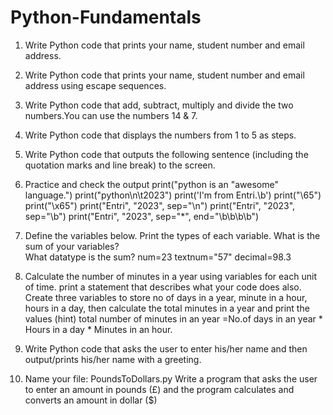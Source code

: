 # Python-Fundamentals


1.  Write Python code that prints your name, student number and email address. 

2.  Write Python code that prints your name, student number and email address using escape sequences. 

3.  Write Python code that add, subtract, multiply and divide the two numbers.You can use the numbers 14 & 7.  

4.  Write Python code that displays the numbers from 1 to 5 as steps.

5. Write Python code that outputs the following sentence (including the quotation marks and line break) to the screen. 

6.  Practice and check the output 
print("python is an \"awesome\" language.") 
print("python\n\t2023") 
print('I\'m from Entri.\b') 
print("\65") 
print("\x65") print("Entri", "2023", sep="\n") 
print("Entri", "2023", sep="\b") 
print("Entri", "2023", sep="*", end="\b\b\b\b") 

7.  Define the variables below. 
Print the types of each variable.
What is the sum of your variables?  
What datatype is the sum? num=23 textnum="57" decimal=98.3 

8. Calculate the number of minutes in a year using variables for each unit of time. print a statement that describes what your code does also. 
Create three variables to store no of days in a year, minute in a hour, hours in a day, then calculate the total minutes in a year and print the values (hint) total number of minutes in an year =No.of days in an year * Hours in a day * Minutes in an hour. 

9.  Write Python code that asks the user to enter his/her name and then output/prints his/her name with a greeting. 

10.  Name your file: PoundsToDollars.py 
Write a program that asks the user to enter an amount in pounds (£) and the program calculates and converts an amount in dollar ($) 
